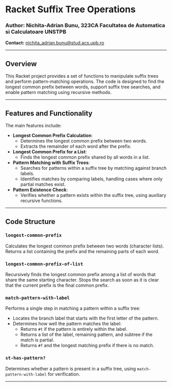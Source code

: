
# Racket Suffix Tree Operations

### Author: Nichita-Adrian Bunu, 323CA Facultatea de Automatica si Calculatoare UNSTPB 
**Contact:** [nichita_adrian.bunu@stud.acs.upb.ro](mailto:nichita_adrian.bunu@stud.acs.upb.ro)

---

## Overview

This Racket project provides a set of functions to manipulate suffix trees and perform pattern-matching operations. The code is designed to find the longest common prefix between words, support suffix tree searches, and enable pattern matching using recursive methods.

---

## Features and Functionality

The main features include:

- **Longest Common Prefix Calculation**:
  - Determines the longest common prefix between two words.
  - Extracts the remainder of each word after the prefix.
- **Longest Common Prefix for a List**:
  - Finds the longest common prefix shared by all words in a list.
- **Pattern Matching with Suffix Trees**:
  - Searches for patterns within a suffix tree by matching against branch labels.
  - Identifies matches by comparing labels, handling cases where only partial matches exist.
- **Pattern Existence Check**:
  - Verifies whether a pattern exists within the suffix tree, using auxiliary recursive functions.

---

## Code Structure

### `longest-common-prefix`

Calculates the longest common prefix between two words (character lists). Returns a list containing the prefix and the remaining parts of each word.

### `longest-common-prefix-of-list`

Recursively finds the longest common prefix among a list of words that share the same starting character. Stops the search as soon as it is clear that the current prefix is the final common prefix.

### `match-pattern-with-label`

Performs a single step in matching a pattern within a suffix tree:
- Locates the branch label that starts with the first letter of the pattern.
- Determines how well the pattern matches the label:
  - Returns `#t` if the pattern is entirely within the label.
  - Returns a list of the label, remaining pattern, and subtree if the match is partial.
  - Returns `#f` and the longest matching prefix if there is no match.

### `st-has-pattern?`

Determines whether a pattern is present in a suffix tree, using `match-pattern-with-label` for verification.

---
